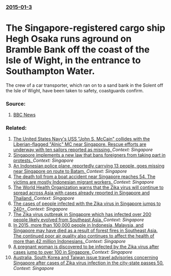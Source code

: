 ### [2015-01-3](/news/2015/01/3/index.md)

# The Singapore-registered cargo ship Hegh Osaka runs aground on Bramble Bank off the coast of the Isle of Wight, in the entrance to Southampton Water. 

The crew of a car transporter, which ran on to a sand bank in the Solent off the Isle of Wight, have been taken to safety, coastguards confirm.


### Source:

1. [BBC News](http://www.bbc.co.uk/news/uk-england-hampshire-30670746)

### Related:

1. [The United States Navy's USS "John S. McCain" collides with the Liberian-flagged "Alnic" MC near Singapore. Rescue efforts are underway with ten sailors reported as missing. ](/news/2017/08/21/the-united-states-navy-s-uss-john-s-mccain-collides-with-the-liberian-flagged-alnic-mc-near-singapore-rescue-efforts-are-underway-with.md) _Context: Singapore_
2. [Singapore implements a new law that bans foreigners from taking part in protests. ](/news/2017/07/1/singapore-implements-a-new-law-that-bans-foreigners-from-taking-part-in-protests.md) _Context: Singapore_
3. [An Indonesian police plane, reportedly carrying 13 people, goes missing near Singapore on route to Batam. ](/news/2016/12/3/an-indonesian-police-plane-reportedly-carrying-13-people-goes-missing-near-singapore-on-route-to-batam.md) _Context: Singapore_
4. [The death toll from a boat accident near Singapore reaches 54. The victims are mostly Indonesian migrant workers. ](/news/2016/11/4/the-death-toll-from-a-boat-accident-near-singapore-reaches-54-the-victims-are-mostly-indonesian-migrant-workers.md) _Context: Singapore_
5. [The World Health Organization warns that the Zika virus will continue to spread across Asia with cases already reported in Singapore and Thailand. ](/news/2016/10/11/the-world-health-organization-warns-that-the-zika-virus-will-continue-to-spread-across-asia-with-cases-already-reported-in-singapore-and-tha.md) _Context: Singapore_
6. [The cases of people infected with the Zika virus in Singapore jumps to 240+. ](/news/2016/09/5/the-cases-of-people-infected-with-the-zika-virus-in-singapore-jumps-to-240.md) _Context: Singapore_
7. [The Zika virus outbreak in Singapore which has infected over 200 people likely evolved from Southeast Asia. ](/news/2016/09/4/the-zika-virus-outbreak-in-singapore-which-has-infected-over-200-people-likely-evolved-from-southeast-asia.md) _Context: Singapore_
8. [In 2015, more than 100,000 people in Indonesia, Malaysia, and Singapore may have died as a result of forest fires in Southeast Asia. The continued poor air quality also continues to affect the health of more than 42 million Indonesians. ](/news/2016/09/19/in-2015-more-than-100-000-people-in-indonesia-malaysia-and-singapore-may-have-died-as-a-result-of-forest-fires-in-southeast-asia-the-con.md) _Context: Singapore_
9. [A pregnant woman is discovered to be infected by the Zika virus after cases jump to over 100 in Singapore. ](/news/2016/09/1/a-pregnant-woman-is-discovered-to-be-infected-by-the-zika-virus-after-cases-jump-to-over-100-in-singapore.md) _Context: Singapore_
10. [Australia, South Korea and Taiwan issue travel advisories concerning Singapore after cases of Zika virus infection in the city-state passes 50. ](/news/2016/08/30/australia-south-korea-and-taiwan-issue-travel-advisories-concerning-singapore-after-cases-of-zika-virus-infection-in-the-city-state-passes.md) _Context: Singapore_
